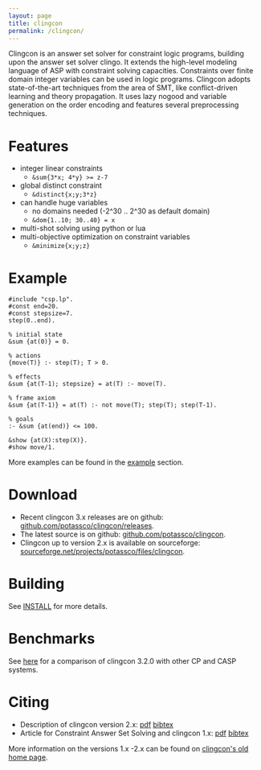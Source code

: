 ```yaml
---
layout: page
title: clingcon
permalink: /clingcon/
---
```


Clingcon is an answer set solver for constraint logic programs,
building upon the answer set solver clingo.
It extends the high-level modeling language of ASP with constraint solving capacities.
Constraints over finite domain integer variables can be used in logic programs.
Clingcon adopts state-of-the-art techniques from the area of SMT,
like conflict-driven learning and theory propagation.
It uses lazy nogood and variable generation on the order encoding
and features several preprocessing techniques.

# Features
* integer linear constraints
  * `&sum{3*x; 4*y} >= z-7`
* global distinct constraint
  * `&distinct{x;y;3*z}`
* can handle huge variables
  * no domains needed (-2^30 .. 2^30 as default domain)
  * `&dom{1..10; 30..40} = x`
* multi-shot solving using python or lua
* multi-objective optimization on constraint variables
  * `&minimize{x;y;z}`


# Example
~~~~
#include "csp.lp".
#const end=20.
#const stepsize=7.
step(0..end).

% initial state
&sum {at(0)} = 0.

% actions
{move(T)} :- step(T); T > 0.

% effects
&sum {at(T-1); stepsize} = at(T) :- move(T).

% frame axiom
&sum {at(T-1)} = at(T) :- not move(T); step(T); step(T-1).

% goals
:- &sum {at(end)} <= 100.

&show {at(X):step(X)}.
#show move/1.
~~~~

More examples can be found in the [example](https://github.com/potassco/clingcon/tree/master/examples) section.
# Download

- Recent clingcon 3.x releases are on github: [github.com/potassco/clingcon/releases](https://github.com/potassco/clingcon/releases).
- The latest source is on github: [github.com/potassco/clingcon](https://github.com/potassco/clingcon).
- Clingcon up to version 2.x is available on sourceforge: [sourceforge.net/projects/potassco/files/clingcon](https://sourceforge.net/projects/potassco/files/clingcon/).

# Building

See [INSTALL](https://github.com/potassco/clingcon/blob/master/INSTALL.md) for more details.

# Benchmarks

See [here](http://www.cs.uni-potsdam.de/clingcon/benchmarks/clingcon3bench.tar.gz) for a comparison of clingcon 3.2.0 with other CP and CASP systems.

# Citing

- Description of clingcon version 2.x:
[pdf](http://www.cs.uni-potsdam.de/wv/pdfformat/ostsch12a.pdf)
[bibtex](http://www.cs.uni-potsdam.de/wv/bibtex/ostsch12a.bib)
- Article for Constraint Answer Set Solving and clingcon 1.x:
[pdf](http://www.cs.uni-potsdam.de/wv/pdfformat/geossc09a.pdf)
[bibtex](http://www.cs.uni-potsdam.de/wv/bibtex/geossc09a.bib)

More information on the versions 1.x -2.x can be found on [clingcon's old home page](http://www.cs.uni-potsdam.de/clingcon/).
